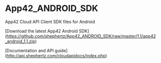 App42_ANDROID_SDK
=================

App42 Cloud API Client SDK files for Android

[Download the latest App42 Android SDK] (https://github.com/shephertz/App42_ANDROID_SDK/raw/master/1.1/app42_android_1.1.zip)

[Documentation and API guide] (http://api.shephertz.com/cloudapidocs/index.php)

